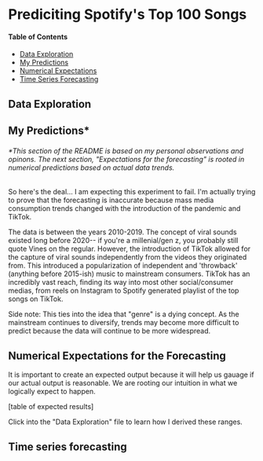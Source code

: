 # Prediciting Spotify's Top 100 Songs

#### Table of Contents
* [Data Exploration](#explore)
* [My Predictions](#predict)
* [Numerical Expectations](#expect)
* [Time Series Forecasting](#forecast)

## Data Exploration <a class="anchor" id="explore"></a>

## My Predictions* <a class="anchor" id="predict"></a>
###### *This section of the README is based on my personal observations and opinons. The next section, "Expectations for the forecasting" is rooted in numerical predictions based on actual data trends. 

So here's the deal... I am expecting this experiment to fail. I'm actually trying to prove that the forecasting is inaccurate because mass media consumption trends changed with the introduction of the pandemic and TikTok. 

The data is between the years 2010-2019. The concept of viral sounds existed long before 2020-- if you're a millenial/gen z, you probably still quote Vines on the regular. However, the introduction of TikTok allowed for the capture of viral sounds independently from the videos they originated from. This introduced a popularization of independent and 'throwback' (anything before 2015-ish) music to mainstream consumers. TikTok has an incredibly vast reach, finding its way into most other social/consumer medias, from reels on Instagram to Spotify generated playlist of the top songs on TikTok.

Side note: This ties into the idea that "genre" is a dying concept. As the mainstream continues to diversify, trends may become more difficult to predict because the data will continue to be more widespread.

## Numerical Expectations for the Forecasting <a class="anchor" id="expect"></a>
It is important to create an expected output because it will help us gauage if our actual output is reasonable. We are rooting our intuition in what we logically expect to happen. 

[table of expected results]

Click into the "Data Exploration" file to learn how I derived these ranges. 

## Time series forecasting <a class="anchor" id="forecast"></a>

